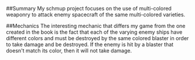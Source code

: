 ##Summary
My schmup project focuses on the use of multi-colored weaponry to attack enemy spacecraft of the same multi-colored varieties.

##Mechanics
The interesting mechanic that differs my game from the one created in the book is the fact that each of the varying enemy ships have different colors and must be destroyed by the same colored blaster in order to take damage and be destroyed. If the enemy is hit by a blaster that doesn't match its color, then it will not take damage.